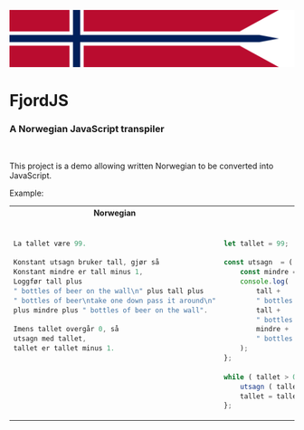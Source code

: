 <p>
    <img src="assets/banner.webp" alt="FjordJS">
</p>

# FjordJS

### A Norwegian JavaScript transpiler

<br/>

This project is a demo allowing written Norwegian to be converted into JavaScript.

Example:

<table>
<tr>
<th>Norwegian</th>
<th>JavaScript</th>
</tr>
<tr>
<td>
 
```go

La tallet være 99.

Konstant utsagn bruker tall, gjør så 
Konstant mindre er tall minus 1,
Loggfør tall plus
" bottles of beer on the wall\n" plus tall plus
" bottles of beer\ntake one down pass it around\n"
plus mindre plus " bottles of beer on the wall".

Imens tallet overgår 0, så 
utsagn med tallet,
tallet er tallet minus 1.








````

</td>
<td>

```js

let tallet = 99;

const utsagn  = ( tall ) => {
    const mindre = tall - 1;
    console.log(
        tall +
        " bottles of beer on the wall\n" +
        tall +
        " bottles of beer\ntake one down pass it around\n" +
        mindre +
        " bottles of beer on the wall"
    );
};

while ( tallet > 0 ) {
    utsagn ( tallet );
    tallet = tallet - 1;
};
````

</td>
</tr>
</table>

